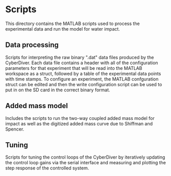 # Scripts

This directory contains the MATLAB scripts used to process the experimental data and run the model for water impact.

## Data processing

Scripts for interpreting the raw binary ".dat" data files produced by the CyberDiver. Each data file contains a header with all of the configuration parameters for that experiment that will be read into the MATLAB workspace as a struct, followed by a table of the experimental data points with time stamps. To configure an experiment, the MATLAB confguration struct can be edited and then the write configuration script can be used to put in on the SD card in the correct binary format.

## Added mass model

Includes the scripts to run the two-way coupled added mass model for impact as well as the digitized added mass curve due to Shiffman and Spencer. 

## Tuning

Scripts for tuning the control loops of the CyberDiver by iteratively updating the control loop gains via the serial interface and measuring and plotting the step response of the controlled system.

